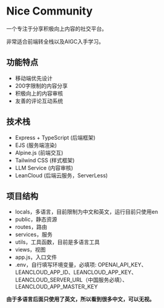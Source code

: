 # Nice Community

一个专注于分享积极向上内容的社交平台。

非常适合前端转全栈以及AIGC入手学习。

## 功能特点

- 移动端优先设计
- 200字限制的内容分享
- 积极向上的内容审核
- 友善的评论互动系统

## 技术栈

- Express + TypeScript (后端框架)
- EJS (服务端渲染)
- Alpine.js (前端交互)
- Tailwind CSS (样式框架)
- LLM Service (内容审核)
- LeanCloud (后端云服务，ServerLess)

## 项目结构

- locals，多语言，目前限制为中文和英文，运行目前只使用en
- public，静态资源
- routes，路由
- services，服务
- utils，工具函数，目前是多语言工具
- views，视图
- app.js，入口文件
- .env，自行填写环境变量，必填项: OPENAI_API_KEY、LEANCLOUD_APP_ID、LEANCLOUD_APP_KEY、LEANCLOUD_SERVER_URL（中国服务必填）、LEANCLOUD_APP_MASTER_KEY

**由于多语言后面只使用了英文，所以看到很多中文，可以无视。**